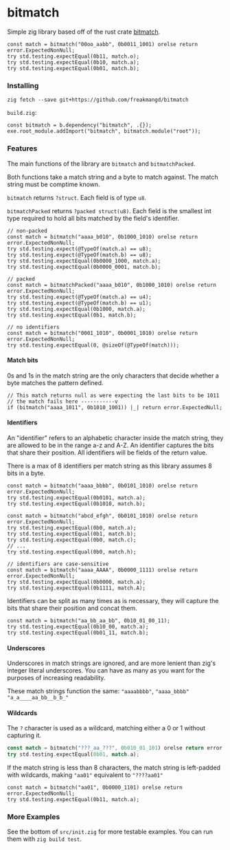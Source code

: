 # bitmatch
Simple zig library based off of the rust crate [bitmatch](https://github.com/porglezomp/bitmatch).
```zig
const match = bitmatch("00oo_aabb", 0b0011_1001) orelse return error.ExpectedNonNull;
try std.testing.expectEqual(0b11, match.o);
try std.testing.expectEqual(0b10, match.a);
try std.testing.expectEqual(0b01, match.b);
```

### Installing
```
zig fetch --save git+https://github.com/freakmangd/bitmatch
```
`build.zig`:
```zig
const bitmatch = b.dependency("bitmatch", .{});
exe.root_module.addImport("bitmatch", bitmatch.module("root"));
```

### Features

The main functions of the library are `bitmatch` and `bitmatchPacked`.

Both functions take a match string and a byte to match against. 
The match string must be comptime known.

`bitmatch` returns `?struct`. Each field is of type `u8`.

`bitmatchPacked` returns `?packed struct(u8)`. Each field is the smallest int type
required to hold all bits matched by the field's identifier.

```zig
// non-packed
const match = bitmatch("aaaa_b010", 0b1000_1010) orelse return error.ExpectedNonNull;
try std.testing.expect(@TypeOf(match.a) == u8);
try std.testing.expect(@TypeOf(match.b) == u8);
try std.testing.expectEqual(0b0000_1000, match.a);
try std.testing.expectEqual(0b0000_0001, match.b);

// packed
const match = bitmatchPacked("aaaa_b010", 0b1000_1010) orelse return error.ExpectedNonNull;
try std.testing.expect(@TypeOf(match.a) == u4);
try std.testing.expect(@TypeOf(match.b) == u1);
try std.testing.expectEqual(0b1000, match.a);
try std.testing.expectEqual(0b1, match.b);

// no identifiers
const match = bitmatch("0001_1010", 0b0001_1010) orelse return error.ExpectedNonNull;
try std.testing.expectEqual(0, @sizeOf(@TypeOf(match)));
```

#### Match bits

0s and 1s in the match string are the only characters that decide whether
a byte matches the pattern defined.

```zig
// This match returns null as were expecting the last bits to be 1011
// the match fails here -----------v
if (bitmatch("aaaa_1011", 0b1010_1001)) |_| return error.ExpectedNull;
```

#### Identifiers

An "identifier" refers to an alphabetic character inside the match string, they
are allowed to be in the range a-z and A-Z. An identifier captures the bits
that share their position. All identifiers will be fields of the return value.

There is a max of 8 identifiers per match string 
as this library assumes 8 bits in a byte.

```zig
const match = bitmatch("aaaa_bbbb", 0b0101_1010) orelse return error.ExpectedNonNull;
try std.testing.expectEqual(0b0101, match.a);
try std.testing.expectEqual(0b1010, match.b);

const match = bitmatch("abcd_efgh", 0b0101_1010) orelse return error.ExpectedNonNull;
try std.testing.expectEqual(0b0, match.a);
try std.testing.expectEqual(0b1, match.b);
try std.testing.expectEqual(0b0, match.c);
// ...
try std.testing.expectEqual(0b0, match.h);

// identifiers are case-sensitive
const match = bitmatch("aaaa_AAAA", 0b0000_1111) orelse return error.ExpectedNonNull;
try std.testing.expectEqual(0b0000, match.a);
try std.testing.expectEqual(0b1111, match.A);
```

Identifiers can be split as many times as is necessary, they will capture the bits
that share their position and concat them.
```zig
const match = bitmatch("aa_bb_aa_bb", 0b10_01_00_11);
try std.testing.expectEqual(0b10_00, match.a);
try std.testing.expectEqual(0b01_11, match.b);
```

#### Underscores
Underscores in match strings are ignored, and are more lenient than zig's integer literal underscores. You can have as many as you want for the purposes of increasing readability.

These match strings function the same: `"aaaabbbb"`, `"aaaa_bbbb"` `"a_a____aa_bb__b_b_"`

#### Wildcards
The `?` character is used as a wildcard, matching either a 0 or 1 without capturing it.
```rs
const match = bitmatch("???_aa_???", 0b010_01_101) orelse return error.ExpectedNonNull;
try std.testing.expectEqual(0b01, match.a);
```

If the match string is less than 8 characters, the match string is left-padded
with wildcards, making `"aa01"` equivalent to `"????aa01"`
```zig
const match = bitmatch("aa01", 0b0000_1101) orelse return error.ExpectedNonNull;
try std.testing.expectEqual(0b11, match.a);
```

### More Examples
See the bottom of `src/init.zig` for more testable examples. You can run them
with `zig build test`.
